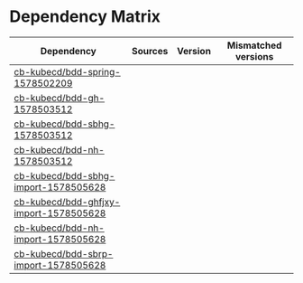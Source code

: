 # Dependency Matrix

Dependency | Sources | Version | Mismatched versions
---------- | ------- | ------- | -------------------
[cb-kubecd/bdd-spring-1578502209](https://github.com/cb-kubecd/bdd-spring-1578502209.git) |  | []() | 
[cb-kubecd/bdd-gh-1578503512](https://github.com/cb-kubecd/bdd-gh-1578503512.git) |  | []() | 
[cb-kubecd/bdd-sbhg-1578503512](https://github.com/cb-kubecd/bdd-sbhg-1578503512.git) |  | []() | 
[cb-kubecd/bdd-nh-1578503512](https://github.com/cb-kubecd/bdd-nh-1578503512.git) |  | []() | 
[cb-kubecd/bdd-sbhg-import-1578505628](https://github.com/cb-kubecd/bdd-sbhg-import-1578505628.git) |  | []() | 
[cb-kubecd/bdd-ghfjxy-import-1578505628](https://github.com/cb-kubecd/bdd-ghfjxy-import-1578505628.git) |  | []() | 
[cb-kubecd/bdd-nh-import-1578505628](https://github.com/cb-kubecd/bdd-nh-import-1578505628.git) |  | []() | 
[cb-kubecd/bdd-sbrp-import-1578505628](https://github.com/cb-kubecd/bdd-sbrp-import-1578505628.git) |  | []() | 
